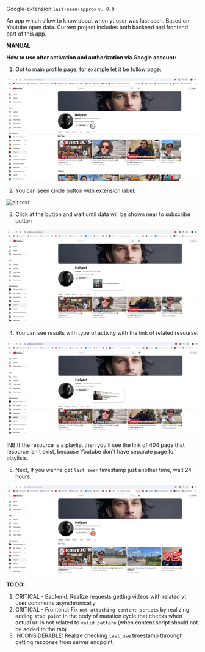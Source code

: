 Google-extension `last-seen-approx` `v. 0.0`

An app which allow to know about when yt user was last seen. Based on Youtube open data.
Current project includes both backend and frontend part of this app.



**MANUAL**

**How to use after activation and authorization via Google account:**

1. Got to main profile page, for example let it be follow page:

![alt text](https://github.com/skyshy0707/last-seen-approx/blob/main/about_app/1.JPG?raw=true)

2. You can seen circle button with extension label:

![alt text](https://github.com/skyshy0707/last-seen-approx/blob/main/frontend/assets/images/logo-round.png?raw=true)

3. Click at the button and wait until data will be shown near to subscribe button

![alt text](https://github.com/skyshy0707/last-seen-approx/blob/main/about_app/3.JPG?raw=true)

4. You can see results with type of activity with the link of related resourse:

![alt text](https://github.com/skyshy0707/last-seen-approx/blob/main/about_app/4.JPG?raw=true)

!NB If the resource is a playlist then you'll see the link of 404 page that resource isn't exist, because Youtube 
don't have separate page for playlists.

5. Next, If you wanna get `last seen` timestamp just another time, wait 24 hours.

![alt text](https://github.com/skyshy0707/last-seen-approx/blob/main/about_app/5.JPG?raw=true)



**TO DO:**

1. CRITICAL - Backend: Realize requests getting videos with related yt user comments asynchronically
2. CRITICAL - Frontend: Fix `not attaching content scripts` by realizing adding `stop point` 
in the body of mutation cycle that checks when actual url is not related to `valid pattern` (when 
content script should not be added to the tab)
3. INCONSIDERABLE: Realize checking `last_use` timestamp throungh getting response from server endpoint.